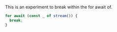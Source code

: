 This is an experiment to break within the for await of.

```typescript
for await (const _ of stream()) {
  break;
}
```
